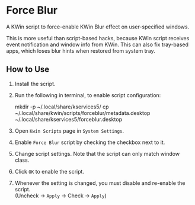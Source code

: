 
Force Blur
==========

A KWin script to force-enable KWin Blur effect on user-specified windows.

This is more useful than script-based hacks, because KWin script receives event
notification and window info from KWin. This can also fix tray-based apps,
which loses blur hints when restored from system tray.


How to Use
----------

1. Install the script.

2. Run the following in terminal, to enable script configuration:

	mkdir -p ~/.local/share/kservices5/
	cp ~/.local/share/kwin/scripts/forceblur/metadata.desktop ~/.local/share/kservices5/forceblur.desktop

3. Open `Kwin Scripts` page in `System Settings`.

4. Enable `Force Blur` script by checking the checkbox next to it.

5. Change script settings. Note that the script can only match window class.

6. Click `OK` to enable the script.

7. Whenever the setting is changed, you must disable and re-enable the script.  
   (Uncheck -> `Apply` -> Check -> `Apply`)

